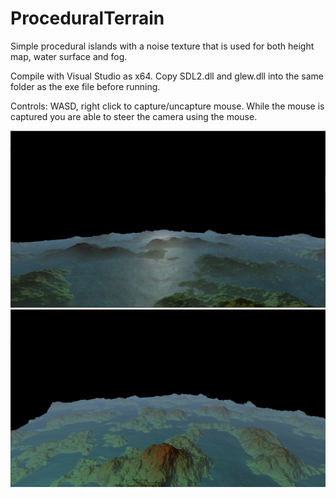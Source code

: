 # ProceduralTerrain
Simple procedural islands with a noise texture that is used for both height map, water surface and fog.

Compile with Visual Studio as x64. Copy SDL2.dll and glew.dll into the same folder as the exe file before running.

Controls: WASD, right click to capture/uncapture mouse. While the mouse is captured you are able to steer the camera using the mouse.

![Sample image 0](https://github.com/ludviglindau/ProceduralTerrain/blob/master/terrain0.png)
![Sample image 1](https://github.com/ludviglindau/ProceduralTerrain/blob/master/terrain1.png)
